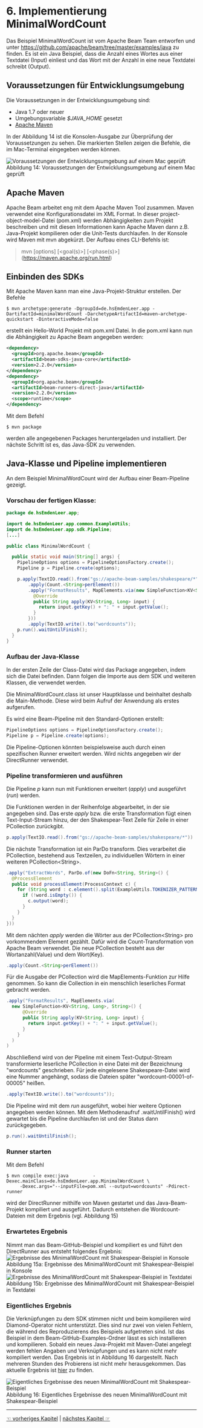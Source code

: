 # 6. Implementierung MinimalWordCount

Das Beispiel MinimalWordCount ist vom Apache Beam Team entworfen und unter https://github.com/apache/beam/tree/master/examples/java zu finden. Es ist ein Java Beispiel, dass die Anzahl eines Wortes aus einer Textdatei (Input) einliest und das Wort mit der Anzahl in eine neue Textdatei schreibt (Output).

## Voraussetzungen für Entwicklungsumgebung

Die Voraussetzungen in der Entwicklungsumgebung sind: 
- Java 1.7 oder neuer
- Umgebungsvariable *$JAVA_HOME* gesetzt
- [Apache Maven](https://maven.apache.org/) 

In der Abbildung 14 ist die Konsolen-Ausgabe zur Überprüfung der Voraussetzungen zu sehen. Die markierten Stellen zeigen die Befehle, die im Mac-Terminal eingegeben werden können. 

![Voraussetzungen der Entwicklungsumgebung auf einem Mac geprüft](images/Bsp_Voraussetzungen.png)<br>Abbildung 14: Voraussetzungen der Entwicklungsumgebung auf einem Mac geprüft

## Apache Maven

Apache Beam arbeitet eng mit dem Apache Maven Tool zusammen. Maven verwendet eine Konfigurationsdatei im XML Format. In dieser project-object-model-Datei (pom.xml) werden Abhängigkeiten zum Projekt beschreiben und mit diesen Informationen kann Apache Maven dann z.B. Java-Projekt kompilieren oder die Unit-Tests durchlaufen. In der Konsole wird Maven mit mvn abgekürzt. Der Aufbau eines CLI-Befehls ist: 
> mvn [options] [<goal(s)>] [<phase(s)>]
 (https://maven.apache.org/run.html)

## Einbinden des SDKs
Mit Apache Maven kann man eine Java-Projekt-Struktur erstellen. Der Befehle 

```
$ mvn archetype:generate -DgroupId=de.hsEmdenLeer.app -DartifactId=minimalWordCount -DarchetypeArtifactId=maven-archetype-quickstart -DinteractiveMode=false
```

erstellt ein Hello-World Projekt mit pom.xml Datei. In die pom.xml kann nun die Abhängigkeit zu Apache Beam angegeben werden: 

```xml
<dependency>
  <groupId>org.apache.beam</groupId>
  <artifactId>beam-sdks-java-core</artifactId>
  <version>2.2.0</version>
</dependency>
<dependency>
  <groupId>org.apache.beam</groupId>
  <artifactId>beam-runners-direct-java</artifactId>
  <version>2.2.0</version>
  <scope>runtime</scope>
</dependency>
```

Mit dem Befehl

```
$ mvn package
```

werden alle angegebenen Packages heruntergeladen und installiert. Der nächste Schritt ist es, das Java-SDK zu verwenden.

## Java-Klasse und Pipeline implementieren

An dem Beispiel MinimalWordCount wird der Aufbau einer Beam-Pipeline gezeigt. 

### Vorschau der fertigen Klasse:
```Java
package de.hsEmdenLeer.app;

import de.hsEmdenLeer.app.common.ExampleUtils;
import de.hsEmdenLeer.app.sdk.Pipeline;
[...]

public class MinimalWordCount {

  public static void main(String[] args) {
    PipelineOptions options = PipelineOptionsFactory.create();
    Pipeline p = Pipeline.create(options);

    p.apply(TextIO.read().from("gs://apache-beam-samples/shakespeare/*"))
        .apply(Count.<String>perElement())
        .apply("FormatResults", MapElements.via(new SimpleFunction<KV<String, Long>, String>() {
          @Override
          public String apply(KV<String, Long> input) {
            return input.getKey() + ": " + input.getValue();
          }
        }))
        .apply(TextIO.write().to("wordcounts"));
    p.run().waitUntilFinish();
  }
}
```
### Aufbau der Java-Klasse
In der ersten Zeile der Class-Datei wird das Package angegeben, indem sich die Datei befinden. Dann folgen die Importe aus dem SDK und weiteren Klassen, die verwendet werden. 

Die MinimalWordCount.class ist unser Hauptklasse und beinhaltet deshalb die Main-Methode. Diese wird beim Aufruf der Anwendung als erstes aufgerufen. 

Es wird eine Beam-Pipeline mit den Standard-Optionen erstellt:

```Java
PipelineOptions options = PipelineOptionsFactory.create();
Pipeline p = Pipeline.create(options);
```
Die Pipeline-Optionen könnten beispielsweise auch durch einen spezifischen Runner erweitert werden. Wird nichts angegeben wir der DirectRunner verwendet. 

### Pipeline transformieren und ausführen
Die Pipeline *p* kann nun mit Funktionen erweitert (*apply*) und ausgeführt (*run*) werden. 

Die Funktionen werden in der Reihenfolge abgearbeitet, in der sie angegeben sind. Das erste *apply* bzw. die erste Transformation fügt einen Text-Input-Stream hinzu, der den Shakespear-Text Zeile für Zeile in einer PCollection zurückgibt.

```Java
p.apply(TextIO.read().from("gs://apache-beam-samples/shakespeare/*"))
```

Die nächste Transformation ist ein ParDo transform. Dies verarbeitet die PCollection, bestehend aus Textzeilen, zu individuellen Wörtern in einer weiteren PCollection\<String>.

```Java
.apply("ExtractWords", ParDo.of(new DoFn<String, String>() {
  @ProcessElement
  public void processElement(ProcessContext c) {
    for (String word : c.element().split(ExampleUtils.TOKENIZER_PATTERN)) {
      if (!word.isEmpty()) {
        c.output(word);
      }
    }
  }
}))
```

Mit dem nächten *apply* werden die Wörter aus der PCollection\<String> pro vorkommendem Element gezählt. Dafür wird die Count-Transformation von Apache Beam verwendet. Die neue PCollection besteht aus der Wortanzahl(Value) und dem Wort(Key).

```Java
.apply(Count.<String>perElement())
```

Für die Ausgabe der PCollection wird die MapElements-Funktion zur Hilfe genommen. So kann die Collection in ein menschlich leserliches Format gebracht werden. 

```Java
.apply("FormatResults", MapElements.via(
  new SimpleFunction<KV<String, Long>, String>() {
      @Override
      public String apply(KV<String, Long> input) {
        return input.getKey() + ": " + input.getValue();
      }
    }
  )
)
```

Abschließend wird von der Pipeline mit einem Text-Output-Stream transformierte leserliche PCollection in eine Datei mit der Bezeichnung "wordcounts" geschrieben. Für jede eingelesene Shakespeare-Datei wird eine Nummer angehängt, sodass die Dateien später "wordcount-00001-of-00005" heißen. 

```Java
.apply(TextIO.write().to("wordcounts"));
```

Die Pipeline wird mit dem *run* ausgeführt, wobei hier weitere Optionen angegeben werden können. Mit dem Methodenaufruf .waitUntilFinish() wird gewartet bis die Pipeline durchlaufen ist und der Status dann zurückgegeben. 

```Java
p.run().waitUntilFinish();
```

### Runner starten

Mit dem Befehl 
```
$ mvn compile exec:java         -Dexec.mainClass=de.hsEmdenLeer.app.MinimalWordCount \
     -Dexec.args="--inputFile=pom.xml --output=wordcounts" -Pdirect-runner
```
wird der DirectRunner mithilfe von Maven gestartet und das Java-Beam-Projekt kompiliert und ausgeführt. Dadurch entstehen die Wordcount-Dateien mit dem Ergebnis (vgl. Abbildung 15)

### Erwartetes Ergebnis
Nimmt man das Beam-GitHub-Beispiel und kompiliert es und führt den DirectRunner aus entsteht folgendes Ergebnis: 
![Ergebnisse des MinimalWordCount mit Shakespear-Beispiel in Konsole](images/Bsp_Ergebnis.png)<br>Abbildung 15a: Ergebnisse des MinimalWordCount mit Shakespear-Beispiel in Konsole
![Ergebnisse des MinimalWordCount mit Shakespear-Beispiel in Textdatei](images/Bsp_Ergebnis1.png)<br>Abbildung 15b: Ergebnisse des MinimalWordCount mit Shakespear-Beispiel in Textdatei

### Eigentliches Ergebnis
Die Verknüpfungen zu dem SDK stimmen nicht und beim kompilieren wird Diamond-Operator nicht unterstützt. Dies sind nur zwei von vielen Fehlern, die während des Reproduzierens des Beispiels aufgetreten sind. Ist das Beispiel in dem Beam-GitHub-Examples-Ordner lässt es sich installieren und kompilieren. Sobald ein neues Java-Projekt mit Maven-Datei angelegt werden fehlen Angaben und Verknüpfungen und es kann nicht mehr kompiliert werden. Das Ergebnis ist in Abbildung 16 dargestellt. Nach mehreren Stunden des Probierens ist nicht mehr herausgekommen. Das aktuelle Ergebnis ist [hier](minimalWordCount/) zu finden. 

![Eigentliches Ergebnisse des neuen MinimalWordCount mit Shakespear-Beispiel](images/Bsp_Ergebnis2.png)<br>Abbildung 16: Eigentliches Ergebnisse des neuen MinimalWordCount mit Shakespear-Beispiel

---------

[☜ vorheriges Kapitel](5_Apache_Beam_Model_SDKs_und_Runner.md)
   |   [nächstes Kapitel ☞](7_Beam_Vision.md)


